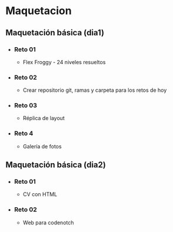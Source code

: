 # Maquetacion

## Maquetación básica (dia1)
- ### Reto 01
    - Flex Froggy - 24 niveles resueltos
- ### Reto 02
    - Crear repositorio git, ramas y carpeta para los retos de hoy
- ### Reto 03
    - Réplica de layout
- ### Reto 4
    - Galería de fotos

## Maquetación básica (dia2)
- ### Reto 01
    - CV con HTML
- ### Reto 02
    - Web para codenotch


